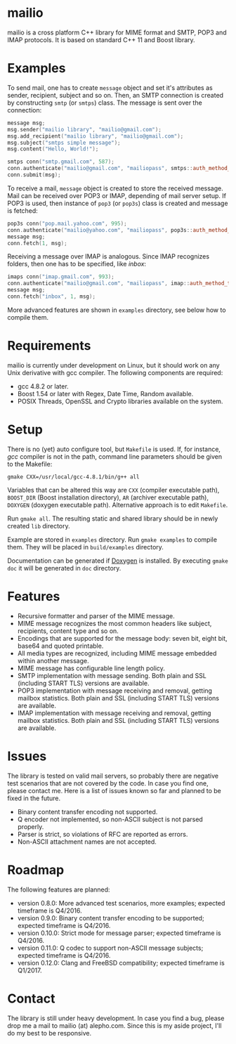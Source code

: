 
# mailio #

mailio is a cross platform C++ library for MIME format and SMTP, POP3 and IMAP protocols. It is based on standard C++ 11 and Boost library.

# Examples #

To send mail, one has to create `message` object and set it's attributes as sender, recipient, subject and so on. Then, an SMTP connection
is created by constructing `smtp` (or `smtps`) class. The message is sent over the connection:

```cpp
message msg;
msg.sender("mailio library", "mailio@gmail.com");
msg.add_recipient("mailio library", "mailio@gmail.com");
msg.subject("smtps simple message");
msg.content("Hello, World!");

smtps conn("smtp.gmail.com", 587);
conn.authenticate("mailio@gmail.com", "mailiopass", smtps::auth_method_t::START_TLS);
conn.submit(msg);
```
    
To receive a mail, `message` object is created to store the received message. Mail can be received over POP3 or IMAP, depending of mail server setup.
If POP3 is used, then instance of `pop3` (or `pop3s`) class is created and message is fetched:

```cpp
pop3s conn("pop.mail.yahoo.com", 995);
conn.authenticate("mailio@yahoo.com", "mailiopass", pop3s::auth_method_t::LOGIN);
message msg;
conn.fetch(1, msg);
```

Receiving a message over IMAP is analogous. Since IMAP recognizes folders, then one has to be specified, like *inbox*:

```cpp
imaps conn("imap.gmail.com", 993);
conn.authenticate("mailio@gmail.com", "mailiopass", imap::auth_method_t::LOGIN);
message msg;
conn.fetch("inbox", 1, msg);
```

More advanced features are shown in `examples` directory, see below how to compile them.

# Requirements #

mailio is currently under development on Linux, but it should work on any Unix derivative with gcc compiler. The following components are
required:

* gcc 4.8.2 or later.
* Boost 1.54 or later with Regex, Date Time, Random available.
* POSIX Threads, OpenSSL and Crypto libraries available on the system.

# Setup #

There is no (yet) auto configure tool, but `Makefile` is used. If, for instance, *gcc* compiler is not in the path, command line parameters should be
given to the Makefile:

```shell
gmake CXX=/usr/local/gcc-4.8.1/bin/g++ all
```

Variables that can be altered this way are `CXX` (compiler executable path), `BOOST_DIR` (Boost installation directory), `AR` (archiver executable path),
`DOXYGEN` (doxygen executable path). Alternative approach is to edit `Makefile`.

Run `gmake all`. The resulting static and shared library should be in newly created `lib` directory.

Example are stored in `examples` directory. Run `gmake examples` to compile them. They will be placed in `build/examples` directory.

Documentation can be generated if [Doxygen](http://www.doxygen.org) is installed. By executing `gmake doc` it will be generated in `doc`
directory.

# Features #

* Recursive formatter and parser of the MIME message.
* MIME message recognizes the most common headers like subject, recipients, content type and so on.
* Encodings that are supported for the message body: seven bit, eight bit, base64 and quoted printable.
* All media types are recognized, including MIME message embedded within another message.
* MIME message has configurable line length policy.
* SMTP implementation with message sending. Both plain and SSL (including START TLS) versions are available.
* POP3 implementation with message receiving and removal, getting mailbox statistics. Both plain and SSL (including START TLS) versions are available.
* IMAP implementation with message receiving and removal, getting mailbox statistics. Both plain and SSL (including START TLS) versions are available.

# Issues #

The library is tested on valid mail servers, so probably there are negative test scenarios that are not covered by the code. In case you find one, please
contact me. Here is a list of issues known so far and planned to be fixed in the future.

* Binary content transfer encoding not supported.
* Q encoder not implemented, so non-ASCII subject is not parsed properly.
* Parser is strict, so violations of RFC are reported as errors.
* Non-ASCII attachment names are not accepted.

# Roadmap #

The following features are planned:

* version 0.8.0: More advanced test scenarios, more examples; expected timeframe is Q4/2016.
* version 0.9.0: Binary content transfer encoding to be supported; expected timeframe is Q4/2016.
* version 0.10.0: Strict mode for message parser; expected timeframe is Q4/2016.
* version 0.11.0: Q codec to support non-ASCII message subjects; expected timeframe is Q4/2016.
* version 0.12.0: Clang and FreeBSD compatibility; expected timeframe is Q1/2017.

# Contact #

The library is still under heavy development. In case you find a bug, please drop me a mail to mailio (at) alepho.com. Since this is my
aside project, I'll do my best to be responsive.
